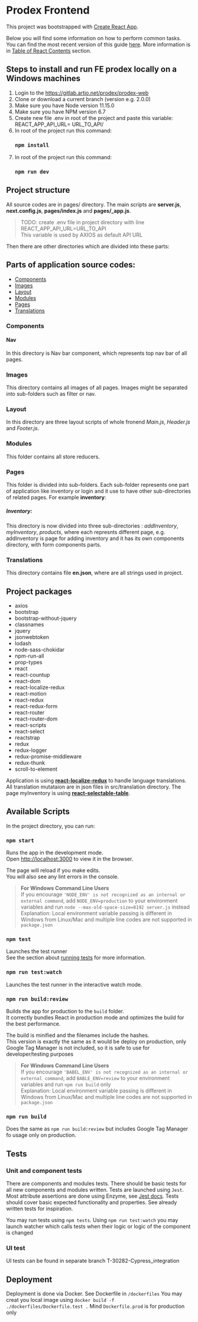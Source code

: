 # Prodex Frontend

This project was bootstrapped with [Create React App](https://github.com/facebookincubator/create-react-app).

Below you will find some information on how to perform common tasks.<br>
You can find the most recent version of this guide [here](https://github.com/facebookincubator/create-react-app/blob/master/packages/react-scripts/template/README.md).
More information is in [Table of React Contents](#table-of-react-contents) section.

## Steps to install and run FE prodex locally on a Windows machines
1. Login to the https://gitlab.artio.net/prodex/prodex-web
2. Clone or download a current branch (version e.g. 2.0.0)
3. Make sure you have Node version 11.15.0 
4. Make sure you have NPM version 6.7
5. Create new file .env in root of the project and paste this variable: REACT_APP_API_URL= URL_TO_API/
6. In root of the project run this command: 
   ### `npm install`
7. In root of the project run this command: 
   ### `npm run dev`

## Project structure

All source codes are in pages/ directory. The main scripts are **server.js**, **next.config.js**, **pages/index.js** and **pages/_app.js**.
>TODO: create .env file in project directory with line REACT_APP_API_URL=URL_TO_API <br> This variable is used by AXIOS as default API URL
>  

Then there are other directories which  are divided into these parts: 

## Parts of application source codes:
- [Components](###components)
- [Images](###images)
- [Layout](###layout)
- [Modules](###modules)
- [Pages](###pages)
- [Translations](###translations)

### Components

#### Nav
In this directory is Nav bar component, which represents top nav bar of all pages.

### Images
This directory contains all images of all pages. Images might be separated into sub-folders such as
filter or nav.  

### Layout
In this directory are three layout scripts of whole fronend *Main.js*, *Header.js* and *Footer.js*.

### Modules
This folder contains all store reducers.

### Pages
This folder is divided into sub-folders. Each sub-folder represents one part of application like inventory or login
and it use to have other sub-directories of related pages.
For example **inventory**:
##### Inventory:
This directory is now divided into three sub-directories : *addInventory*, *myInventory*, *products*, where each 
represnts different page, e.g. addInventory is page for adding inventory and it has its own components directory, 
with form components parts.

### Translations

This directory contains file **en.json**, where are all strings used in project.

## Project packages

- axios
- bootstrap
- bootstrap-without-jquery
- classnames
- jquery
- jsonwebtoken
- lodash
- node-sass-chokidar
- npm-run-all
- prop-types
- react
- react-countup
- react-dom
- react-localize-redux
- react-motion
- react-redux
- react-redux-form
- react-router
- react-router-dom
- react-scripts
- react-select
- reactstrap
- redux
- redux-logger
- redux-promise-middleware
- redux-thunk
- scroll-to-element

Application is using [**react-localize-redux**](https://github.com/ryandrewjohnson/react-localize-redux)
to handle language translations. All translation mutataion are in json files in src/translation directory.
The page myInventory is using [**react-selectable-table**](https://www.npmjs.com/package/react-selectable-table).

## Available Scripts

In the project directory, you can run:

### `npm start`

Runs the app in the development mode.<br>
Open [http://localhost:3000](http://localhost:3000) to view it in the browser.

The page will reload if you make edits.<br>
You will also see any lint errors in the console.

>**For Windows Command Line Users**<br>
If you encourage `'NODE_ENV' is not recognized as an internal or external command`, add `NODE_ENV=production` to your environment variables
and run `node --max-old-space-size=8192 server.js` instead<br>
Explanation: Local environment variable passing is different in Windows from Linux/Mac and multiple line codes are not supported in `package.json`

### `npm test`
Launches the test runner<br>
See the section about [running tests](#tests) for more information.

### `npm run test:watch`
Launches the test runner in the interactive watch mode.<br>

### `npm run build:review`

Builds the app for production to the `build` folder.<br>
It correctly bundles React in production mode and optimizes the build for the best performance.

The build is minified and the filenames include the hashes.<br>
This version is exactly the same as it would be deploy on production, only Google Tag Manager is not included, so it is safe to use for 
developer/testing purposes

>**For Windows Command Line Users**<br>
If you encourage `'BABEL_ENV' is not recognized as an internal or external command`, add `BABLE_ENV=review` to your environment variables 
and run `npm run build` only<br>
Explanation: Local environment variable passing is different in Windows from Linux/Mac and multiple line codes are not supported in `package.json` 


### `npm run build`

Does the same as `npm run build:review` but includes Google Tag Manager fo usage only on production.

## Tests
### Unit and component tests
There are components and modules tests. There should be basic tests for all new components and modules written.
Tests are launched using `Jest`. Most attribute assertions are done using Enzyme, 
see [Jest docs](https://jestjs.io/docs/tutorial-react#dom-testing).
Tests should cover basic expected functionality and properties. See already written tests for inspiration.

You may run tests using `npm tests`. Using `npm run test:watch` you may launch watcher which calls tests when their logic or
logic of the component is changed

### UI test
UI tests can be found in separate branch T-30282-Cypress_integration

## Deployment
Deployment is done via Docker. See Dockerfile in `/dockerfiles`
You may creat you local image using `docker build -f ./dockerfiles/Dockerfile.test .`
Mind `Dockerfile.prod` is for production only


